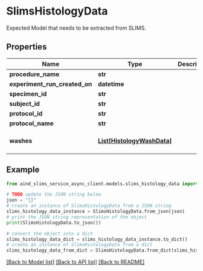 # SlimsHistologyData

Expected Model that needs to be extracted from SLIMS.

## Properties

Name | Type | Description | Notes
------------ | ------------- | ------------- | -------------
**procedure_name** | **str** |  | [optional] 
**experiment_run_created_on** | **datetime** |  | [optional] 
**specimen_id** | **str** |  | [optional] 
**subject_id** | **str** |  | [optional] 
**protocol_id** | **str** |  | [optional] 
**protocol_name** | **str** |  | [optional] 
**washes** | [**List[HistologyWashData]**](HistologyWashData.md) |  | [optional] [default to []]

## Example

```python
from aind_slims_service_async_client.models.slims_histology_data import SlimsHistologyData

# TODO update the JSON string below
json = "{}"
# create an instance of SlimsHistologyData from a JSON string
slims_histology_data_instance = SlimsHistologyData.from_json(json)
# print the JSON string representation of the object
print(SlimsHistologyData.to_json())

# convert the object into a dict
slims_histology_data_dict = slims_histology_data_instance.to_dict()
# create an instance of SlimsHistologyData from a dict
slims_histology_data_from_dict = SlimsHistologyData.from_dict(slims_histology_data_dict)
```
[[Back to Model list]](../README.md#documentation-for-models) [[Back to API list]](../README.md#documentation-for-api-endpoints) [[Back to README]](../README.md)


